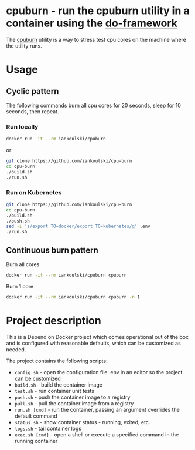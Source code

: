 # cpuburn - run the cpuburn utility in a container using the [do-framework](https://bit.ly/do-framework)

The [cpuburn](https://github.com/patrickmn/cpuburn) utility is a way to stress test cpu cores on the machine where the utility runs.

# Usage

## Cyclic pattern

The following commands burn all cpu cores for 20 seconds, sleep for 10 seconds, then repeat.

### Run locally

```bash
docker run -it --rm iankoulski/cpuburn
```

or 

```bash
git clone https://github.com/iankoulski/cpu-burn
cd cpu-burn
./build.sh
./run.sh
```

### Run on Kubernetes

```bash
git clone https://github.com/iankoulski/cpu-burn
cd cpu-burn
./build.sh
./push.sh
sed -i 's/export TO=docker/export TO=kubernetes/g' .env
./run.sh
```

## Continuous burn pattern

Burn all cores

```bash
docker run -it --rm iankoulski/cpuburn cpuburn
```

Burn 1 core

```bash
docker run -it --rm iankoulski/cpuburn cpuburn -n 1
```

# Project description 

This is a Depend on Docker project which comes operational out of the box 
and is configured with reasonable defaults, which can be customized as needed.


The project contains the following scripts:
* `config.sh` - open the configuration file .env in an editor so the project can be customized
* `build.sh` - build the container image
* `test.sh` - run container unit tests
* `push.sh` - push the container image to a registry
* `pull.sh` - pull the container image from a registry
* `run.sh [cmd]` - run the container, passing an argument overrides the default command
* `status.sh` - show container status - running, exited, etc.
* `logs.sh` - tail container logs
* `exec.sh [cmd]` - open a shell or execute a specified command in the running container
